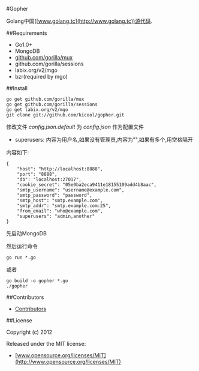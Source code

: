 #Gopher

Golang中国([www.golang.tc](http://www.golang.tc))源代码.

##Requirements

- Go1.0+
- MongoDB
- [github.com/gorilla/mux](http://www.gorillatoolkit.org/)
- github.com/gorilla/sessions
- labix.org/v2/mgo
- bzr(required by mgo)

##Install

    go get github.com/gorilla/mux
    go get github.com/gorilla/sessions
    go get labix.org/v2/mgo
    git clone git://github.com/kicool/gopher.git
	
修改文件 *config.json.default* 为 *config.json* 作为配置文件

- superusers: 内容为用户名,如果没有管理员,内容为"",如果有多个,用空格隔开

内容如下:

    {
        "host": "http://localhost:8888",
        "port": "8888",
        "db": "localhost:27017",
        "cookie_secret": "05e0ba2eca9411e18155109add4b8aac",
        "smtp_username": "username@example.com",
        "smtp_password": "password",
        "smtp_host": "smtp.example.com",
        "smtp_addr": "smtp.example.com:25",
        "from_email": "who@example.com",
        "superusers": "admin,another"
    }

先启动MongoDB

然后运行命令

	go run *.go

或者

    go build -o gopher *.go
    ./gopher

##Contributors

- [Contributors](https://github.com/jimmykuu/gopher/graphs/contributors)


##License

Copyright (c) 2012

Released under the MIT license:

- [www.opensource.org/licenses/MIT](http://www.opensource.org/licenses/MIT)

